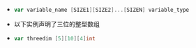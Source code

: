 - ```go
  var variable_name [SIZE1][SIZE2]...[SIZEN] variable_type
  ```
- 以下实例声明了三位的整型数组
- ```go
  var threedim [5][10][4]int
  ```